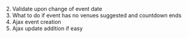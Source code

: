 
2.  Validate upon change of event date
4.  What to do if event has no venues suggested and countdown ends
5. Ajax event creation
6. Ajax update addition if easy